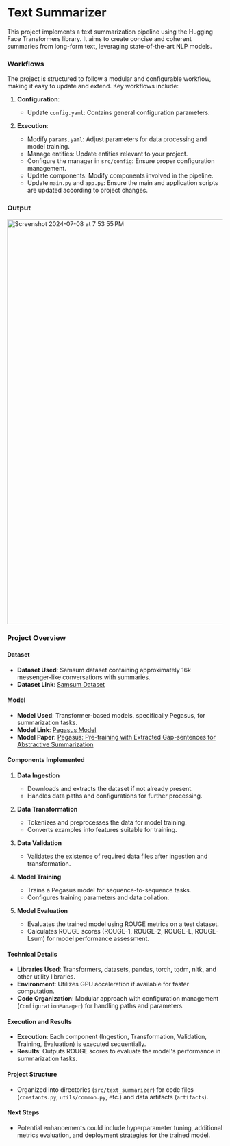 # Text Summarizer
This project implements a text summarization pipeline using the Hugging Face Transformers library. It aims to create concise and coherent summaries from long-form text, leveraging state-of-the-art NLP models.

### Workflows

The project is structured to follow a modular and configurable workflow, making it easy to update and extend. Key workflows include:

1. **Configuration**:
   - Update `config.yaml`: Contains general configuration parameters.

2. **Execution**:
   - Modify `params.yaml`: Adjust parameters for data processing and model training.
   - Manage entities: Update entities relevant to your project.
   - Configure the manager in `src/config`: Ensure proper configuration management.
   - Update components: Modify components involved in the pipeline.
   - Update `main.py` and `app.py`: Ensure the main and application scripts are updated according to project changes.

### Output
<img width="945" alt="Screenshot 2024-07-08 at 7 53 55 PM" src="https://github.com/sumithanwate3/Text-Summarizer/assets/96422074/e417bed2-e4c2-4ca7-9c40-6dc0a8b59d2c">



### Project Overview

#### Dataset
- **Dataset Used**: Samsum dataset containing approximately 16k messenger-like conversations with summaries.
- **Dataset Link**: [Samsum Dataset](https://aclanthology.org/D19-5409/)

#### Model
- **Model Used**: Transformer-based models, specifically Pegasus, for summarization tasks.
- **Model Link**: [Pegasus Model](https://huggingface.co/google/pegasus-cnn_dailymail)
- **Model Paper**: [Pegasus: Pre-training with Extracted Gap-sentences for Abstractive Summarization](https://arxiv.org/abs/1912.08777)

#### Components Implemented
1. **Data Ingestion**
   - Downloads and extracts the dataset if not already present.
   - Handles data paths and configurations for further processing.

2. **Data Transformation**
   - Tokenizes and preprocesses the data for model training.
   - Converts examples into features suitable for training.

3. **Data Validation**
   - Validates the existence of required data files after ingestion and transformation.

4. **Model Training**
   - Trains a Pegasus model for sequence-to-sequence tasks.
   - Configures training parameters and data collation.

5. **Model Evaluation**
   - Evaluates the trained model using ROUGE metrics on a test dataset.
   - Calculates ROUGE scores (ROUGE-1, ROUGE-2, ROUGE-L, ROUGE-Lsum) for model performance assessment.

#### Technical Details
- **Libraries Used**: Transformers, datasets, pandas, torch, tqdm, nltk, and other utility libraries.
- **Environment**: Utilizes GPU acceleration if available for faster computation.
- **Code Organization**: Modular approach with configuration management (`ConfigurationManager`) for handling paths and parameters.

#### Execution and Results
- **Execution**: Each component (Ingestion, Transformation, Validation, Training, Evaluation) is executed sequentially.
- **Results**: Outputs ROUGE scores to evaluate the model's performance in summarization tasks.

#### Project Structure
- Organized into directories (`src/text_summarizer`) for code files (`constants.py`, `utils/common.py`, etc.) and data artifacts (`artifacts`).

#### Next Steps
- Potential enhancements could include hyperparameter tuning, additional metrics evaluation, and deployment strategies for the trained model.

  


